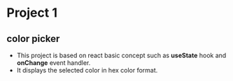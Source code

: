  # Project 1

## color picker
- This project is based on react basic concept such as **useState** hook and **onChange** event handler.
- It displays the selected color in hex color format.
